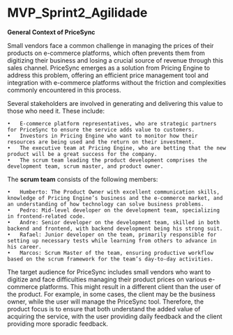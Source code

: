 # MVP_Sprint2_Agilidade
**General Context of PriceSync**

Small vendors face a common challenge in managing the prices of their products on e-commerce platforms, which often prevents them from digitizing their business and losing a crucial source of revenue through this sales channel. PriceSync emerges as a solution from Pricing Engine to address this problem, offering an efficient price management tool and integration with e-commerce platforms without the friction and complexities commonly encountered in this process.

Several stakeholders are involved in generating and delivering this value to those who need it. These include:

	•	E-commerce platform representatives, who are strategic partners for PriceSync to ensure the service adds value to customers.
	•	Investors in Pricing Engine who want to monitor how their resources are being used and the return on their investment.
	•	The executive team at Pricing Engine, who are betting that the new product will be a great success for the company.
	•	The scrum team leading the product development comprises the development team, scrum master, and product owner.

The **scrum team** consists of the following members:

	•	Humberto: The Product Owner with excellent communication skills, knowledge of Pricing Engine’s business and the e-commerce market, and an understanding of how technology can solve business problems.
	•	Pedro: Mid-level developer on the development team, specializing in frontend-related code.
	•	Andre: Senior developer on the development team, skilled in both backend and frontend, with backend development being his strong suit.
	•	Rafael: Junior developer on the team, primarily responsible for setting up necessary tests while learning from others to advance in his career.
	•	Marcos: Scrum Master of the team, ensuring productive workflow based on the scrum framework for the team’s day-to-day activities.

The target audience for PriceSync includes small vendors who want to digitize and face difficulties managing their product prices on various e-commerce platforms. This might result in a different client than the user of the product. For example, in some cases, the client may be the business owner, while the user will manage the PriceSync tool. Therefore, the product focus is to ensure that both understand the added value of acquiring the service, with the user providing daily feedback and the client providing more sporadic feedback.
